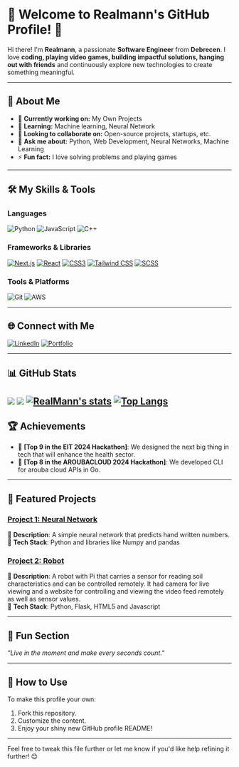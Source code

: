 
# 🎉 Welcome to Realmann's GitHub Profile! 👋

Hi there! I'm **Realmann**, a passionate **Software Engineer** from **Debrecen**. I love **coding, playing video games, building impactful solutions, hanging out with friends** and continuously explore new technologies to create something meaningful. 

---

## 🚀 About Me

- 🔭 **Currently working on:** My Own Projects
- 🌱 **Learning:** Machine learning, Neural Network
- 👯 **Looking to collaborate on:** Open-source projects, startups, etc.
- 💬 **Ask me about:**  Python, Web Development, Neural Networks, Machine Learning
- ⚡ **Fun fact:** I love solving problems and playing games

---

## 🛠️ My Skills & Tools  

### Languages  
![Python](https://img.shields.io/badge/Python-3776AB?style=for-the-badge&logo=python&logoColor=white)
![JavaScript](https://img.shields.io/badge/JavaScript-F7DF1E?style=for-the-badge&logo=javascript&logoColor=black)
![C++](https://img.shields.io/badge/C++-00599C?style=for-the-badge&logo=cplusplus&logoColor=white)


### Frameworks & Libraries  
[![Next.js](https://img.shields.io/badge/Next.js-%23000000.svg?style=for-the-badge&logo=next.js&logoColor=white)](https://nextjs.org/)
[![React](https://img.shields.io/badge/React-%2361DAFB.svg?style=for-the-badge&logo=react&logoColor=black)](https://reactjs.org/)
[![CSS3](https://img.shields.io/badge/CSS3-%231572B6.svg?style=for-the-badge&logo=css3&logoColor=white)](https://developer.mozilla.org/en-US/docs/Web/CSS)
[![Tailwind CSS](https://img.shields.io/badge/Tailwind_CSS-%2338B2AC.svg?style=for-the-badge&logo=tailwind-css&logoColor=white)](https://tailwindcss.com/)
[![SCSS](https://img.shields.io/badge/SCSS-%23CC6699.svg?style=for-the-badge&logo=sass&logoColor=white)](https://sass-lang.com/)

### Tools & Platforms  
![Git](https://img.shields.io/badge/Git-F05032?style=for-the-badge&logo=git&logoColor=white)
![AWS](https://img.shields.io/badge/AWS-232F3E?style=for-the-badge&logo=amazon-aws&logoColor=white)

---

## 🌐 Connect with Me  

[![LinkedIn](https://img.shields.io/badge/LinkedIn-%230077B5.svg?style=for-the-badge&logo=linkedin&logoColor=white)](https://www.linkedin.com/in/samuel-appiah-a8b50b228/)
[![Portfolio](https://img.shields.io/badge/Portfolio-%23FF5722.svg?style=for-the-badge&logo=web&logoColor=white)](https://realmannthought.netlify.app/)

---

## 📊 GitHub Stats  

![](https://github-profile-summary-cards.vercel.app/api/cards/profile-details?username=sappiah085&theme=github_dark)
![](https://github-profile-summary-cards.vercel.app/api/cards/most-commit-language?username=sappiah085&theme=github_dark)
[![RealMann's stats](https://github-readme-stats.vercel.app/api?username=sappiah085&show_icons=true&theme=github_dark)](https://github.com/sappiah085)
[![Top Langs](https://github-readme-stats.vercel.app/api/top-langs/?username=sappiah085&layout=compact&langs_count=10&theme=github_dark&hide_border=true&count-private=true)](https://github.com/sappiah085)
---

## 🏆 Achievements  

- 🌟 **[Top 9 in the EIT 2024 Hackathon]**: We designed the next big thing in tech that will enhance the health sector.
- 🏅 **[Top 8 in the AROUBACLOUD 2024 Hackathon]**: We developed CLI for arouba cloud APIs in Go.  

---

## 📂 Featured Projects  

### [Project 1: Neural Network](https://github.com/sappiah085/neural-network)  
🔹 **Description**: A simple neural network that predicts hand written numbers. 
🔹 **Tech Stack**: Python and libraries like Numpy and pandas  

### [Project 2: Robot](https://github.com/sappiah085/farm-project)  
🔹 **Description**: A robot with Pi that carries a sensor for reading soil characteristics and can be controlled remotely. It had camera for live viewing and a website for controlling and viewing the video feed remotely as well as sensor values.  
🔹 **Tech Stack**: Python, Flask, HTML5 and Javascript

---

## 🐾 Fun Section  

*"Live in the moment and make every seconds count."*  

---

## 🔧 How to Use  

To make this profile your own:  
1. Fork this repository.
2. Customize the content.
3. Enjoy your shiny new GitHub profile README!  

---

Feel free to tweak this file further or let me know if you'd like help refining it further! 😊
